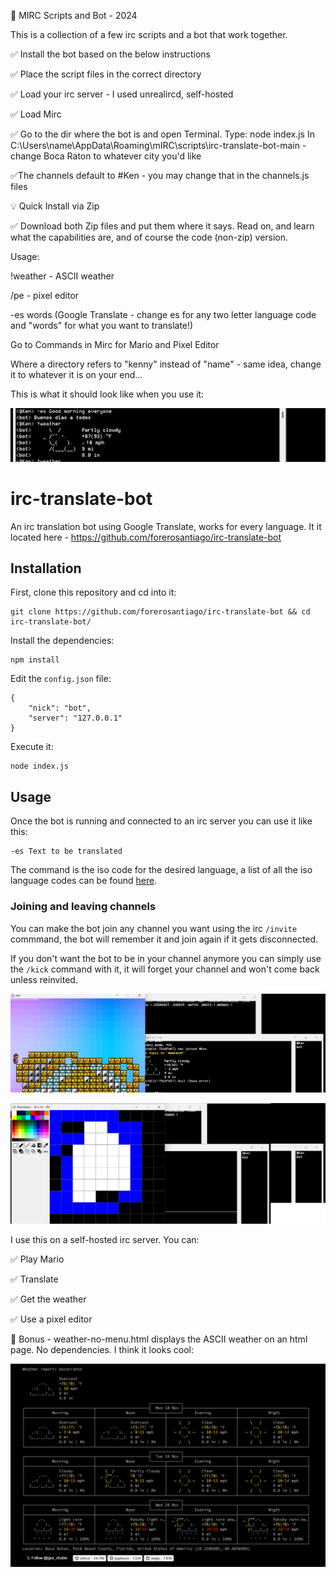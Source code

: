 🥁 MIRC Scripts and Bot - 2024

This is a collection of a few irc scripts and a bot that work together.

✅ Install the bot based on the below instructions

✅ Place the script files in the correct directory

✅ Load your irc server - I used unrealircd, self-hosted

✅ Load Mirc

✅ Go to the dir where the bot is and open Terminal. Type: node index.js
In C:\Users\name\AppData\Roaming\mIRC\scripts\irc-translate-bot-main - change Boca Raton to whatever city you'd like

✅The channels default to #Ken - you may change that in the channels.js files

💡 Quick Install via Zip

✅ Download both Zip files and put them where it says. Read on, and learn what the capabilities are, and of course the code (non-zip) version.

Usage:

!weather - ASCII weather

/pe - pixel editor

-es words (Google Translate - change es for any two letter language code and "words" for what you want to translate!)

Go to Commands in Mirc for Mario and Pixel Editor

Where a directory refers to "kenny" instead of "name" - same idea, change it to whatever it is on your end...

This is what it should look like when you use it:

![screenshot](mirc-bot.png)

# irc-translate-bot
An irc translation bot using Google Translate, works for every language.
It it located here - https://github.com/forerosantiago/irc-translate-bot

## Installation

First, clone this repository and cd into it:
```
git clone https://github.com/forerosantiago/irc-translate-bot && cd irc-translate-bot/
```

Install the dependencies:
```
npm install
```

Edit the `config.json` file:
```
{
    "nick": "bot",
    "server": "127.0.0.1"
}
```

Execute it:
```
node index.js
```

## Usage
Once the bot is running and connected to an irc server you can use it like this:

```
-es Text to be translated
```

The command is the iso code for the desired language, a list of all the iso language codes can be found [here](https://en.wikipedia.org/wiki/List_of_ISO_639-1_codes).


### Joining and leaving channels
You can make the bot join any channel you want using the irc `/invite` commmand, the bot will remember it and join again if it gets disconnected.

If you don't want the bot to be in your channel anymore you can simply use the `/kick` command with it, it will forget your channel and won't come back unless reinvited.


![screenshot](ircmario.png)

![screenshot](ircpixeleditor.png)

I use this on a self-hosted irc server. You can:

✅ Play Mario 

✅ Translate

✅ Get the weather

✅ Use a pixel editor

🎸 Bonus - weather-no-menu.html displays the ASCII weather on an html page. No dependencies. I think it looks cool:

![screenshot](weather.png)

